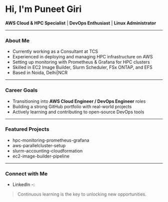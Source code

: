 #  Hi, I'm Puneet Giri

**AWS Cloud & HPC Specialist** | **DevOps Enthusiast** | **Linux Administrator**

---

### About Me
- Currently working as a Consultant at TCS
- Experienced in deploying and managing HPC infrastructure on AWS
- Setting up monitoring with Prometheus & Grafana for HPC clusters
- Skilled in EC2 Image Builder, Slurm Scheduler, FSx ONTAP, and EFS
- Based in Noida, Delhi|NCR

---

### Career Goals
- Transitioning into **AWS Cloud Engineer / DevOps Engineer** roles
- Building a strong GitHub portfolio with real-world projects
- Actively learning and contributing to open-source DevOps tools

---

### Featured Projects 
- hpc-monitoring-prometheus-grafana
- aws-parallelcluster-setup
- slurm-accounting-cloudformation
- ec2-image-builder-pipeline

---

###  Connect with Me
- LinkedIn -: 

> Continuous learning is the key to unlocking new opportunities.
